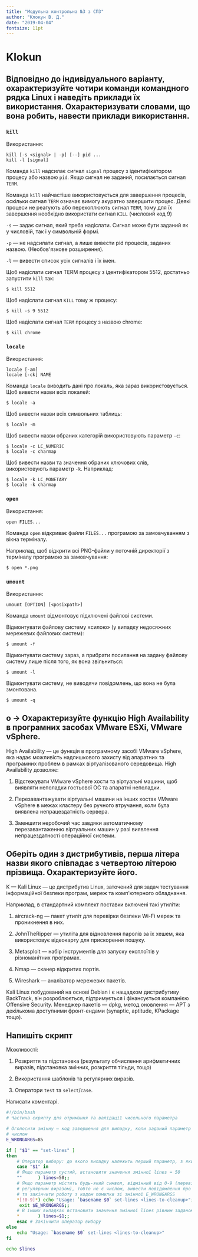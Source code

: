 ```yaml
---
title: "Модульна контрольна №3 з СПЗ"
author: "Клокун В. Д."
date: "2019-04-04"
fontsize: 11pt
---
```

# Klokun

## Відповідно до індивідуального варіанту, охарактеризуйте чотири команди командного рядка Linux і наведіть приклади їх використання. Охарактеризувати словами, що вона робить, навести приклади використання.

### `kill`
Використання:
```
kill [-s <signal> | -p] [--] pid ...
kill -l [signal]
```

Команда `kill` надсилає сигнал `signal` процесу з ідентифікатором процесу або назвою `pid`. Якщо сигнал не заданий, посилається сигнал `TERM`. 

Команда `kill` найчастіше використовується для завершення процесів, оскільки сигнал `TERM` означає вимогу акуратно завершити процес. Деякі процеси не реагують або перехоплюють сигнал `TERM`, тому для їх завершення необхідно використати сигнал `KILL` (числовий код 9)

`-s` — задає сигнал, який треба надіслати. Сигнал може бути заданий як у числовій, так і у символьній формі.

`-p` — не надсилати сигнал, а лише вивести pid процесів, заданих назвою. (Необов'язкове розширення).

`-l` — вивести список усіх сигналів і їх імен.

Щоб надіслати сигнал TERM процесу з ідентифікатором 5512, достатньо запустити `kill` так:
```
$ kill 5512
```

Щоб надіслати сигнал `KILL` тому ж процесу:
```
$ kill -s 9 5512
```

Щоб надіслати сигнал `TERM` процесу з назвою chrome:
```
$ kill chrome
```

### `locale`
Використання:
```
locale [-am]
locale [-ck] NAME
```

Команда `locale` виводить дані про локаль, яка зараз використовується. 
Щоб вивести назви всіх локалей:
```
$ locale -a
```

Щоб вивести назви всіх символьних таблиць:
```
$ locale -m
```

Щоб вивести назви обраних категорій використовують параметр `-c`:
```
$ locale -c LC_NUMERIC
$ locale -c charmap
```

Щоб вивести назви та значення обраних ключових слів, використовують параметр `-k`. Наприклад:
```
$ locale -k LC_MONETARY
$ locale -k charmap
```

### `open`
Використання:
```
open FILES...
```

Команда `open` відкриває файли `FILES...` програмою за замовчуванням з вікна терміналу. 

Наприклад, щоб відкрити всі PNG-файли у поточній директорії з терміналу програмою за замовчування:
```
$ open *.png
```

### `umount`
Використання:
```
umount [OPTION] [<posixpath>]
```

Команда `umount` відмонтовує підключені файлові системи.

Відмонтувати файлову систему «силою» (у випадку недосяжних мережевих файлових систем):
```
$ umount -f
```

Відмонтувати систему зараз, а прибрати посилання на задану файлову систему лише після того, як вона звільниться: 
```
$ umount -l
```

Відмонтувати систему, не виводячи повідомлень, що вона не була змонтована.
```
$ umount -q
```

## o → Охарактеризуйте функцію High Availability в програмних засобах VMware ESXi, VMware vSphere.

High Availability — це функція в програмному засобі VMware vSphere, яка надає можливість надлишкового захисту від апаратних та програмних проблем в рамках віртуалізованого середовища. High Availability дозволяє:

1. Відстежувати VMware vSphere хости та віртуальні машини, щоб виявляти неполадки гостьової ОС та апаратні неполадки.

2. Перезавантажувати віртуальні машини на інших хостах VMware vSphere в межах кластеру без ручного втручання, коли була виявлена непрацездатність сервера.

3. Зменшити неробочий час завдяки автоматичному перезавантаженню віртуальних машин у разі виявлення непрацездатності операційної системи.


## Оберіть один з дистрибутивів, перша літера назви якого співпадає з четвертою літерою прізвища. Охарактеризуйте його.
K — Kali Linux — це дистрибутив Linux, заточений для задач тестування інформаційної безпеки програм, мереж та комп'ютерного обладнання.

Наприклад, в стандартний комплект поставки включені такі утиліти:

1. aircrack-ng — пакет утиліт для перевірки безпеки Wi-Fi мереж та проникнення в них.

2. JohnTheRipper — утиліта для відновлення паролів за їх хешем, яка використовує відеокарту для прискорення пошуку.

3. Metasploit — набір інструментів для запуску експлоїтів у різноманітних програмах.

4. Nmap — сканер відкритих портів.

5. Wireshark — аналізатор мережевих пакетів.

Kali Linux побудований на основі Debian і є нащадком дистрибутиву BackTrack, він розроблюється, підтримується і фінансується компанією Offensive Security.
Менеджер пакетів — dpkg, метод оновлення — APT з декількома доступними фронт-ендами (synaptic, aptitude, KPackage тощо).

## Напишіть скрипт
Можливості:

1. Розкриття та підстановка (результату обчислення арифметичних виразів, підстановка змінних, розкриття тільди, тощо)

2. Використання шаблонів та регулярних виразів.

3. Оператори `test` та `select`/`case`.

Написати коментарі.
```bash
#!/bin/bash
# Частина скрипту для отримання та валідації чисельного параметра

# Оголосити змінну — код завершення для випадку, коли заданий параметр не є
# числом
E_WRONGARGS=85

if [ "$1" == "set-lines" ]
then
	# Оператор вибору: до якого випадку належить перший параметр, з яким був запущений скрипт 
	case "$1" in
	# Якщо параметр пустий, встановити значення змінної lines = 50
	""      ) lines=50;; 
	# Якщо параметр містить будь-який символ, відмінний від 0-9 (перевіряється
	# регулярним виразом), тобто не є числом, вивести повідомлення про помилку
	# та закінчити роботу з кодом помилки зі змінної E_WRONGARGS
	*[!0-9]*) echo "Usage: `basename $0` set-lines <lines-to-cleanup>";
	 exit $E_WRONGARGS;;
	# В інших випадках встановити значення змінної lines рівним заданому параметру
	*       ) lines=$1;;
	esac # Закінчити оператор вибору
else
	echo "Usage: `basename $0` set-lines <lines-to-cleanup>" 
fi

echo $lines
```
